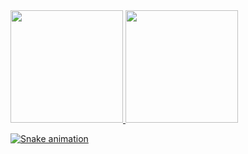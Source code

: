 <div>
<a href="https://github.com/gaboel0">
<img height="180em" src="https://github-readme-stats.vercel.app/api/top-langs/?username=gaboel0&layout=compact&langs_count=7&theme=dracula"/>
<img height="180em" src="https://github-readme-stats.vercel.app/api?username=gaboel0&show_icons=true&theme=dracula&include_all_commits=true&count_private=true"/>
</div>
  
  ![Snake animation](https://github.com/gaboel0/gaboel0/blob/output/github-contribution-grid-snake.svg)
